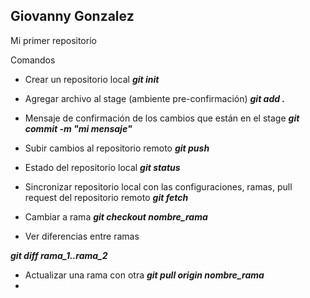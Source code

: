 ## Giovanny Gonzalez

Mi primer repositorio

Comandos

* Crear un repositorio local
***git init***

* Agregar archivo al stage (ambiente pre-confirmación)
***git add .***

* Mensaje de confirmación de los cambios que están en el stage
***git commit -m "mi mensaje"***

* Subir cambios al repositorio remoto
***git push***

* Estado del repositorio local
***git status***

* Sincronizar repositorio local con las configuraciones, ramas, pull request del repositorio remoto
***git fetch***

* Cambiar a rama
***git checkout nombre_rama***

* Ver diferencias entre ramas

***git diff rama_1..rama_2***

* Actualizar una rama con otra
***git pull origin nombre_rama***
*
